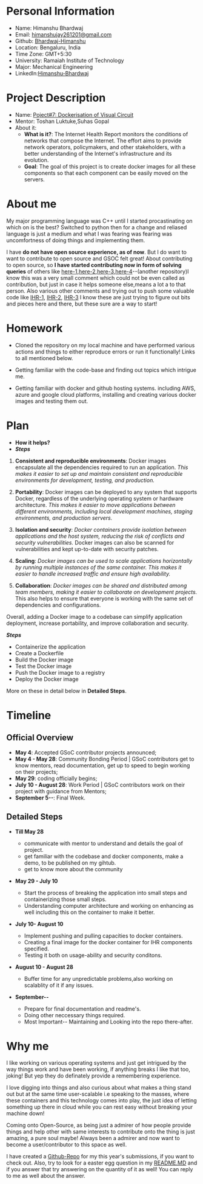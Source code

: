 **Personal Information**
=====================
- Name: Himanshu Bhardwaj
- Email: himanshujay261201@gmail.com
- Github: [Bhardwaj-Himanshu](https://github.com/Bhardwaj-Himanshu)
- Location: Bengaluru, India
- Time Zone: GMT+5:30
- University: Ramaiah Institute of Technology
- Major: Mechanical Engineering
- LinkedIn:[Himanshu-Bhardwaj](https://www.linkedin.com/in/himanshu--bhardwaj/)

**Project Description**
=====================
- Name: [Poject#7: Dockerisation of Visual Circuit](https://jderobot.github.io/activities/gsoc/2023#application-instructions-for-gsoc-2023)
- Mentor: Toshan Luktuke,Suhas Gopal
- About it:
  - **What is it?**: The Internet Health Report monitors the conditions of networks that compose the Internet. The effort aims to provide network operators, policymakers, and other stakeholders, with a better understanding of the Internet's infrastructure and its evolution.
  - **Goal**: The goal of this project is to create docker images for all these components so that each component can be easily moved on the servers.
 


**About me**
=====================
My major programming language was C++ until I started procastinating on which on is the best? Switched to python then for a change and reliased language is just a medium and what I was fearing was fearing was uncomfortness of doing things and implementing them.

I have **do not have open source experience, as of now**. But I do want to want to contribute to open source and GSOC felt great! About contributing to open source, so **I have started contributing now in form of solving queries** of others like [here-1](https://github.com/ange-yaghi/engine-sim/issues/414),[here-2](https://github.com/JdeRobot/RoboticsAcademy/issues/1904),[here-3](https://github.com/JdeRobot/RoboticsAcademy/issues/1921),[here-4](https://github.com/JdeRobot/RoboticsAcademy/issues/1947)--(another repository)I know this was a very small comment which could not be even called as contribution, but just in case it helps someone else,means a lot a to that person. Also various other comments and trying out to push some valuable code like [IHR-1](https://github.com/InternetHealthReport/disco-kafka/issues/4), [IHR-2](https://github.com/InternetHealthReport/disco-kafka/issues/2), [IHR-3](https://github.com/InternetHealthReport/internet-yellow-pages/issues/23) I know these are just trying to figure out bits and pieces here and there, but these sure are a way to start!

**Homework**
=====================
- Cloned the repository on my local machine and have performed various actions and things to either reproduce errors or run it functionally! Links to all mentioned below.

- Getting familiar with the code-base and finding out topics which intrigue me.

- Getting familiar with docker and github hosting systems. including AWS, azure and google cloud platforms, installing and creating various docker images and testing them out.


**Plan**
=====================


 - **How it helps?**
 - ***Steps***
 
 1. **Consistent and reproducible environments**: Docker images encapsulate all the dependencies required to run an application. *This makes it easier to set up and maintain consistent and reproducible environments for development, testing, and production.*
    
2.  **Portability**: Docker images can be deployed to any system that supports Docker, regardless of the underlying operating system or hardware architecture. *This makes it easier to move applications between different environments, including local development machines, staging environments, and production servers.*
    
3.  **Isolation and security**: *Docker containers provide isolation between applications and the host system, reducing the risk of conflicts and security vulnerabilities.* Docker images can also be scanned for vulnerabilities and kept up-to-date with security patches.
    
4.  **Scaling**: *Docker images can be used to scale applications horizontally by running multiple instances of the same container. This makes it easier to handle increased traffic and ensure high availability.*
    
5.  **Collaboration**: *Docker images can be shared and distributed among team members, making it easier to collaborate on development projects.* This also helps to ensure that everyone is working with the same set of dependencies and configurations.
    

Overall, adding a Docker image to a codebase can simplify application deployment, increase portability, and improve collaboration and security.

***Steps***
- Containerize the application
- Create a Dockerfile
- Build the Docker image
- Test the Docker image
- Push the Docker image to a registry
- Deploy the Docker image

More on these in detail below in **Detailed Steps**.


**Timeline**
=====================

## Official Overview

- **May 4**: Accepted GSoC contributor projects announced;
- **May 4 - May 28**: Community Bonding Period | GSoC contributors get to know mentors, read documentation, get up to speed to begin working on their projects;
- **May 29**: coding officially begins;
- **July  10 - August  28**: Work Period | GSoC contributors work on their project with guidance from Mentors;
- **September 5--**: Final Week.

## Detailed Steps

- **Till May 28**
  - communicate with mentor to understand and details the goal of project.
  - get familiar with the codebase and docker components, make a demo, to be published on my gihtub.
  - get to know more about the community

- **May 29 - July 10**
  - Start the process of breaking the application into small steps and containerizing those small steps.
  - Understanding computer architecture and working on enhancing as well including this on the container to make it better.

- **July 10- August 10**
  - Implement pushing and pulling capacities to docker containers.
  - Creating a final image for the docker container for IHR components specified.
  - Testing it both on usage-ability and security conditons.

- **August 10 - August 28**
    - Buffer time for any unpredictable problems,also working on scalablity of it if any issues.

- **September--**
   -  Prepare for final documentation and readme's.
   - Doing other neccessary things required.
   - Most Important-- Maintaining and Looking into the repo there-after.  



**Why me**
=====================
I like working on various operating systems and just get intrigued by the way things work and have been working, if anything breaks I like that too, joking! But yep they do definately provide a remembering experience.

I love digging into things and also curious about what makes a thing stand out but at the same time user-scalable i.e speaking to the masses, where these containers and this technology comes into play, the just idea of letting something up there in cloud while you can rest easy without breaking your  machine down!

Coming onto Open-Source, as being just a admirer of how people provide things and help other with same interests to contribute onto the thing is just amazing, a pure soul maybe!  Always been a admirer and now want to become a user/contributor to this space as well.


I have created a [Github-Repo](https://github.com/Bhardwaj-Himanshu/GSOC_SUBMISSION_2023) for my this year's submissions, if you want to check out.
Also, try to look for a easter egg question in my [README.MD](https://github.com/Bhardwaj-Himanshu/GSOC_SUBMISSION_2023#readme) and if you answer that try answering on the quantity of it as well! You can reply to me as well about the answer.
